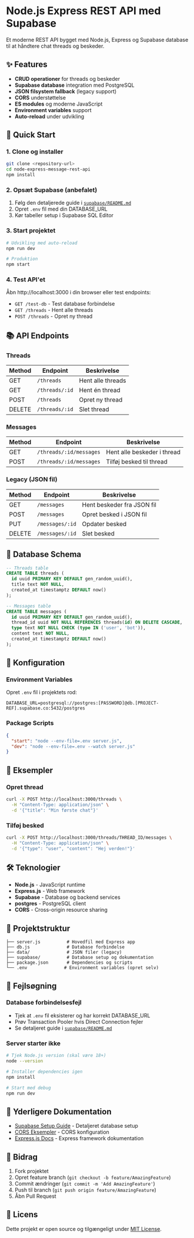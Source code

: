 # Node.js Express REST API med Supabase

Et moderne REST API bygget med Node.js, Express og Supabase database til at håndtere chat threads og beskeder.

## ✨ Features

- **CRUD operationer** for threads og beskeder
- **Supabase database** integration med PostgreSQL
- **JSON filsystem fallback** (legacy support)
- **CORS** understøttelse
- **ES modules** og moderne JavaScript
- **Environment variables** support
- **Auto-reload** under udvikling

## 🚀 Quick Start

### 1. Clone og installer

```bash
git clone <repository-url>
cd node-express-message-rest-api
npm install
```

### 2. Opsæt Supabase (anbefalet)

1. Følg den detaljerede guide i [`supabase/README.md`](supabase/README.md)
2. Opret `.env` fil med din DATABASE_URL
3. Kør tabeller setup i Supabase SQL Editor

### 3. Start projektet

```bash
# Udvikling med auto-reload
npm run dev

# Produktion
npm start
```

### 4. Test API'et

Åbn http://localhost:3000 i din browser eller test endpoints:

- `GET /test-db` - Test database forbindelse
- `GET /threads` - Hent alle threads
- `POST /threads` - Opret ny thread

## 📚 API Endpoints

### Threads

| Method | Endpoint       | Beskrivelse       |
| ------ | -------------- | ----------------- |
| GET    | `/threads`     | Hent alle threads |
| GET    | `/threads/:id` | Hent én thread    |
| POST   | `/threads`     | Opret ny thread   |
| DELETE | `/threads/:id` | Slet thread       |

### Messages

| Method | Endpoint                | Beskrivelse                 |
| ------ | ----------------------- | --------------------------- |
| GET    | `/threads/:id/messages` | Hent alle beskeder i thread |
| POST   | `/threads/:id/messages` | Tilføj besked til thread    |

### Legacy (JSON fil)

| Method | Endpoint        | Beskrivelse                |
| ------ | --------------- | -------------------------- |
| GET    | `/messages`     | Hent beskeder fra JSON fil |
| POST   | `/messages`     | Opret besked i JSON fil    |
| PUT    | `/messages/:id` | Opdater besked             |
| DELETE | `/messages/:id` | Slet besked                |

## 💾 Database Schema

```sql
-- Threads table
CREATE TABLE threads (
  id uuid PRIMARY KEY DEFAULT gen_random_uuid(),
  title text NOT NULL,
  created_at timestamptz DEFAULT now()
);

-- Messages table
CREATE TABLE messages (
  id uuid PRIMARY KEY DEFAULT gen_random_uuid(),
  thread_id uuid NOT NULL REFERENCES threads(id) ON DELETE CASCADE,
  type text NOT NULL CHECK (type IN ('user', 'bot')),
  content text NOT NULL,
  created_at timestamptz DEFAULT now()
);
```

## 🔧 Konfiguration

### Environment Variables

Opret `.env` fil i projektets rod:

```env
DATABASE_URL=postgresql://postgres:[PASSWORD]@db.[PROJECT-REF].supabase.co:5432/postgres
```

### Package Scripts

```json
{
  "start": "node --env-file=.env server.js",
  "dev": "node --env-file=.env --watch server.js"
}
```

## 📝 Eksempler

### Opret thread

```bash
curl -X POST http://localhost:3000/threads \
  -H "Content-Type: application/json" \
  -d '{"title": "Min første chat"}'
```

### Tilføj besked

```bash
curl -X POST http://localhost:3000/threads/THREAD_ID/messages \
  -H "Content-Type: application/json" \
  -d '{"type": "user", "content": "Hej verden!"}'
```

## 🛠️ Teknologier

- **Node.js** - JavaScript runtime
- **Express.js** - Web framework
- **Supabase** - Database og backend services
- **postgres** - PostgreSQL client
- **CORS** - Cross-origin resource sharing

## 📂 Projektstruktur

```
├── server.js          # Hovedfil med Express app
├── db.js              # Database forbindelse
├── data/              # JSON filer (legacy)
├── supabase/          # Database setup og dokumentation
├── package.json       # Dependencies og scripts
└── .env              # Environment variables (opret selv)
```

## 🐛 Fejlsøgning

### Database forbindelsesfejl

- Tjek at `.env` fil eksisterer og har korrekt DATABASE_URL
- Prøv Transaction Pooler hvis Direct Connection fejler
- Se detaljeret guide i [`supabase/README.md`](supabase/README.md)

### Server starter ikke

```bash
# Tjek Node.js version (skal være 18+)
node --version

# Installer dependencies igen
npm install

# Start med debug
npm run dev
```

## 📖 Yderligere Dokumentation

- [Supabase Setup Guide](supabase/README.md) - Detaljeret database setup
- [CORS Eksempler](docs/cors-eksempler.md) - CORS konfiguration
- [Express.js Docs](https://expressjs.com/) - Express framework dokumentation

## 🤝 Bidrag

1. Fork projektet
2. Opret feature branch (`git checkout -b feature/AmazingFeature`)
3. Commit ændringer (`git commit -m 'Add AmazingFeature'`)
4. Push til branch (`git push origin feature/AmazingFeature`)
5. Åbn Pull Request

## 📄 Licens

Dette projekt er open source og tilgængeligt under [MIT License](LICENSE).
